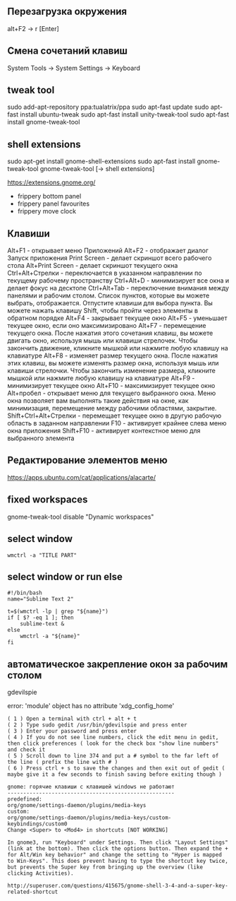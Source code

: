 Перезагрузка окружения
----------------------
alt+F2 -> r [Enter]

Смена сочетаний клавиш
----------------------
System Tools -> System Settings -> Keyboard

tweak tool
-----------
sudo add-apt-repository ppa:tualatrix/ppa
sudo apt-fast update
sudo apt-fast install ubuntu-tweak
sudo apt-fast install unity-tweak-tool
sudo apt-fast install gnome-tweak-tool

shell extensions
----------------
sudo apt-get install gnome-shell-extensions
sudo apt-fast install gnome-tweak-tool
gnome-tweak-tool [-> shell extensions]

https://extensions.gnome.org/
* frippery bottom panel
* frippery panel favourites
* frippery move clock

Клавиши
-------
Alt+F1 - открывает меню Приложений
Alt+F2 - отображает диалог Запуск приложения
Print Screen - делает скриншот всего рабочего стола
Alt+Print Screen - делает скриншот текущего окна
Ctrl+Alt+Стрелки - переключается в указанном направлении по текущему рабочему пространству
Ctrl+Alt+D - минимизирует все окна и делает фокус на десктопе
Ctrl+Alt+Tab - переключение внимания между панелями и рабочим столом. Список пунктов, которые вы можете выбрать, отображается. Отпустите клавиши для выбора пункта. Вы можете нажать клавишу Shift, чтобы пройти через элементы в обратном порядке
Alt+F4 - закрывает текущее окно
Alt+F5 - уменьшает текущее окно, если оно максимизировано
Alt+F7 - перемещение текущего окна. После нажатия этого сочетания клавиш, вы можете двигать окно, используя мышь или клавиши стрелочек. Чтобы закончить движение, кликните мышкой или нажмите любую клавишу на клавиатуре
Alt+F8 - изменяет размер текущего окна. После нажатия этих клавиш, вы можете изменять размер окна, используя мышь или клавиши стрелочки. Чтобы закончить изменение размера, кликните мышкой или нажмите любую клавишу на клавиатуре
Alt+F9 - минимизирует текущее окно
Alt+F10 - максимизирует текущее окно
Alt+пробел - открывает меню для текущего выбранного окна. Меню окна позволяет вам выполнять такие действия на окне, как минимизация, перемещение между рабочими областями, закрытие.
Shift+Ctrl+Alt+Стрелки - перемещает текущее окно в другую рабочую область в заданном направлении
F10 - активирует крайнее слева меню окна приложения
Shift+F10 - активирует контекстное меню для выбранного элемента

Редактирование элементов меню
-----------------------------
https://apps.ubuntu.com/cat/applications/alacarte/

fixed workspaces
----------------
gnome-tweak-tool
disable "Dynamic workspaces"

select window
-------------
	wmctrl -a "TITLE PART"

select window or run else
-------------------------
	#!/bin/bash                                                                                                                    
	name="Sublime Text 2"

	t=$(wmctrl -lp | grep "${name}")
	if [ $? -eq 1 ]; then
	    sublime-text &
	else
	    wmctrl -a "${name}"
	fi


автоматическое закрепление окон за рабочим столом
-------------------------------------------------
gdevilspie

error: 'module' object has no attribute 'xdg_config_home'
~~~~~~~~~~~~~~~~~~~~~~~~~~~~~~~~~~~~~~~~~~~~~~~~~~~~~~~~~
( 1 ) Open a terminal with ctrl + alt + t
( 2 ) Type sudo gedit /usr/bin/gdevilspie and press enter
( 3 ) Enter your password and press enter
( 4 ) If you do not see line numbers, click the edit menu in gedit, then click preferences ( look for the check box "show line numbers" and check it
( 5 ) Scroll down to line 374 and put a # symbol to the far left of the line ( prefix the line with # )
( 6 ) Press ctrl + s to save the changes and then exit out of gedit ( maybe give it a few seconds to finish saving before exiting though )

gnome: горячие клавиши с клавишей windows не работают
-----------------------------------------------------
predefined:
org/gnome/settings-daemon/plugins/media-keys
custom:
org/gnome/settings-daemon/plugins/media-keys/custom-keybindings/custom0
Change <Super> to <Mod4> in shortcuts [NOT WORKING]

In gnome3, run "Keyboard" under Settings. Then click "Layout Settings" (link at the bottom). Then click the options button. Then expand the + for Alt/Win key behavior" and change the setting to "Hyper is mapped to Win-Keys". This does prevent having to type the shortcut key twice, but prevents the Super key from bringing up the overview (like clicking Activities).

http://superuser.com/questions/415675/gnome-shell-3-4-and-a-super-key-related-shortcut

